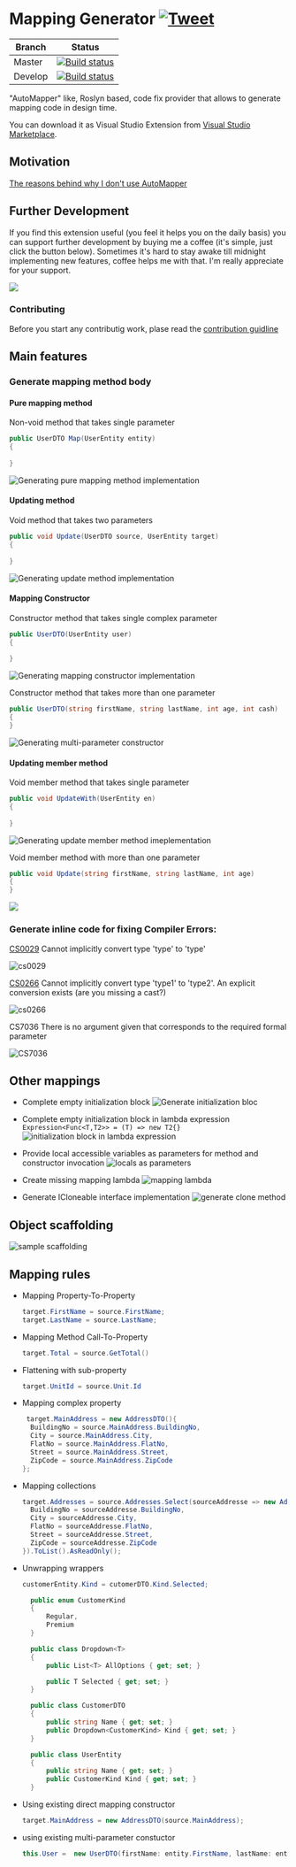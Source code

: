 # Mapping Generator [![Tweet](https://img.shields.io/twitter/url/http/shields.io.svg?style=social)](https://twitter.com/intent/tweet?text=&quot;AutoMapper&quot;%20ike,%20Roslyn%20based,%20code%20fix%20provider%20that%20allows%20to%20generate%20mapping%20code%20in%20design%20time.&related=@cezary_piatek&url=https://github.com/cezarypiatek/MappingGenerator)  


|Branch   | Status  |
|---------|---------|
|Master   | [![Build status](https://ci.appveyor.com/api/projects/status/v73nnoo09cc8kkmo/branch/master?svg=true)](https://ci.appveyor.com/project/cezarypiatek/mappinggenerator/branch/master)|
|Develop  | [![Build status](https://ci.appveyor.com/api/projects/status/v73nnoo09cc8kkmo/branch/develop?svg=true)](https://ci.appveyor.com/project/cezarypiatek/mappinggenerator/branch/develop)|



"AutoMapper" like, Roslyn based, code fix provider that allows to generate mapping code in design time.

You can download it as Visual Studio Extension from [Visual Studio Marketplace](https://marketplace.visualstudio.com/items?itemName=54748ff9-45fc-43c2-8ec5-cf7912bc3b84.mappinggenerator).

## Motivation
[The reasons behind why I don't use AutoMapper](https://cezarypiatek.github.io/post/why-i-dont-use-automapper/)

## Further Development
If you find this extension useful (you feel it helps you on the daily basis) you can support further development by buying me a coffee (it's simple, just click the button below). Sometimes it's hard to stay awake till midnight implementing new features, coffee helps me with that. I'm really appreciate for your support.

[![](https://www.buymeacoffee.com/assets/img/custom_images/orange_img.png)](https://www.buymeacoffee.com/tmAJLYvWy)

### Contributing
Before you start any contributig work, plase read the [contribution guidline](/docs/CONTRIBUTING.md)

## Main features

### Generate mapping method body

#### Pure mapping method
Non-void method that takes single parameter

```csharp
public UserDTO Map(UserEntity entity)
{
    
}
```

![Generating pure mapping method implementation](doc/pure_mapping_method_newone.gif)


#### Updating method
Void method that takes two parameters
```csharp
public void Update(UserDTO source, UserEntity target)
{
    
}
```
![Generating update method implementation](doc/update_method.gif)


#### Mapping Constructor
Constructor method that takes single complex parameter

```csharp
public UserDTO(UserEntity user)
{
    
}
```
![Generating mapping constructor implementation](doc/mapping_constructor.gif)

Constructor method that takes more than one parameter

```csharp
public UserDTO(string firstName, string lastName, int age, int cash)
{
}
```

![Generating multi-parameter constructor](/doc/multiparameterconstructor.gif)



#### Updating member method
Void member method that takes single parameter
```csharp
public void UpdateWith(UserEntity en)
{
    
}
```

![Generating update member method imeplementation](doc/update_member_method.gif)

Void member method with more than one parameter
```csharp
public void Update(string firstName, string lastName, int age)
{
}
```
![](/doc/multiparameterupdate.gif)


### Generate inline code for fixing Compiler Errors: 
[CS0029](https://docs.microsoft.com/en-us/dotnet/csharp/language-reference/compiler-messages/cs0029) Cannot implicitly convert type 'type' to 'type'

![cs0029](/doc/cs0029.jpg)

[CS0266](https://docs.microsoft.com/en-us/dotnet/csharp/language-reference/compiler-messages/cs0266) Cannot implicitly convert type 'type1' to 'type2'. An explicit conversion exists (are you missing a cast?)

![cs0266](/doc/cs0266.jpg)

CS7036 There is no argument given that corresponds to the required formal parameter 

![CS7036](/doc/splatting.gif)

## Other mappings

- Complete empty initialization block
![Generate initialization bloc](doc/emptyInitialization.gif)

- Complete empty initialization block in lambda expression `Expression<Func<T,T2>> = (T) => new T2{}`
![initialization block in lambda expression](https://user-images.githubusercontent.com/7759991/41869113-4704c6f0-78b8-11e8-8c3c-47a6b5bf308c.gif)

- Provide local accessible variables as parameters for method and constructor invocation
![locals as parameters](doc/localsforconstructor.gif)

- Create missing mapping lambda
![mapping lambda](doc/mapping_lambda.gif)

-  Generate ICloneable interface implementation
 ![generate clone method](https://user-images.githubusercontent.com/7759991/44867726-f45c0080-ac88-11e8-87e9-feed8242af79.gif)

## Object scaffolding

![sample scaffolding](/doc/object_scaffolding.gif)

## Mapping rules
- Mapping Property-To-Property
  ```csharp
  target.FirstName = source.FirstName;
  target.LastName = source.LastName;
  ```
- Mapping Method Call-To-Property
  ```csharp
  target.Total = source.GetTotal()
  ```
- Flattening with sub-property
  ```csharp
  target.UnitId = source.Unit.Id
  ```
- Mapping complex property
  ```csharp
   target.MainAddress = new AddressDTO(){
  	BuildingNo = source.MainAddress.BuildingNo,
  	City = source.MainAddress.City,
  	FlatNo = source.MainAddress.FlatNo,
  	Street = source.MainAddress.Street,
  	ZipCode = source.MainAddress.ZipCode
  };
  ```
- Mapping collections
  ```csharp
  target.Addresses = source.Addresses.Select(sourceAddresse => new AddressDTO(){
    BuildingNo = sourceAddresse.BuildingNo,
    City = sourceAddresse.City,
    FlatNo = sourceAddresse.FlatNo,
    Street = sourceAddresse.Street,
    ZipCode = sourceAddresse.ZipCode
  }).ToList().AsReadOnly();
  ```
- Unwrapping wrappers 
  ```csharp
  customerEntity.Kind = cutomerDTO.Kind.Selected;
  ```
  
  ```csharp
    public enum CustomerKind
    {
        Regular,
        Premium
    }

    public class Dropdown<T>
    {
        public List<T> AllOptions { get; set; }

        public T Selected { get; set; }
    }

    public class CustomerDTO
    {
        public string Name { get; set; }
        public Dropdown<CustomerKind> Kind { get; set; }
    }

    public class UserEntity
    {
        public string Name { get; set; }
        public CustomerKind Kind { get; set; }
    }
  ```
- Using existing direct mapping constructor
  ```csharp
  target.MainAddress = new AddressDTO(source.MainAddress);
  ```

- using existing multi-parameter constuctor
  ```csharp
  this.User =  new UserDTO(firstName: entity.FirstName, lastName: entity.LastName, age: entity.Age);
  ```

